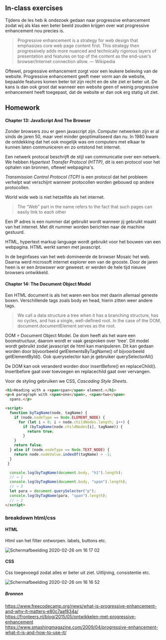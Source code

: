 ## In-class exercises
Tijdens de les heb ik ondezoek gedaan naar progressive enhancement zodat wij als klas een beter beeld zouden krijgen over wat progressive enhancement nou precies is. 

> Progressive enhancement is a strategy for web design that emphasizes core web page content first. This strategy then progressively adds more nuanced and technically rigorous layers of presentation and features on top of the content as the end-user’s browser/Internet connection allow. — Wikipedia

Oftewel, progressive enhancement zorgt voor een leukere beleving van de website. Progressive enhancement geeft meer vorm aan de website, bepaalde features komen beter tot zijn recht en de site ziet er beter uit. De kans is dan ook groot dat wanneer een website geen  of weinig progressive enhancement heeft toegepast, dat de website er dan ook erg statig uit ziet.

## Homework
#### Chapter 13: JavaScript And The Browser
Zonder browsers zou er geen javascript zijn. Computer netwerken zijn er al sinds de jaren 50, maar veel minder geoptimaliseerd dan nu. In 1980 kwam de ontdekking dat het ook mogelijk was om computers met elkaar te kunnen laten communiceren en zo ontstond het internet. 

Een netwerk protocal beschrijft de stijl van communicatie over een netwerk. We hebben _Hypertext Transfer Protocol (HTTP)_, dit is een protocol voor het ophalen van bronnen, oftewel webpagina's. 

_Transmission Control Protocol (TCP)_ is een protocol dat het probleem verhelpt wat verschijnt wanneer protocollen worden gebouwd op andere protocollen. 

World wide web is niet hetzelfde als het internet. 
>The “Web” part in the name refers to the fact that such pages can easily link to each other

Een IP adres is een nummer dat gebruikt wordt wanneer jij gebruikt maakt van het internet. Met dit nummer worden berichten naar de machine gestuurd. 

HTML, hypertext markup language wordt gebruikt voor het bouwen van een webpagina. HTML werkt samen met javascript.

In de beginfases van het web domineerde de browser Mosaic het web. Daarna werd microsoft internet explorer een van de grooste. Door de jaren heen is er een _browswer war_ geweest: er werden de hele tijd nieuwe browsers ontwikkeld.

#### Chapter 14: The Document Object Model
Een HTML document is als het waren een box met daarin allemaal geneste boxen. Verschillende tags zoals body en head, hierin zitten weer andere tags.

> We call a data structure a tree when it has a branching structure, has no cycles, and has a single, well-defined root. In the case of the DOM, document.documentElement serves as the root.

DOM = Document Object Model. De dom heeft als het ware een boomstructuur, daarom wordt er vaak gesproken over 'tree'. Dit model wordt gebruikt zodat javascript de html kan manipuleren. Dit kan gedaan worden door bijvoorbeeld getElementsByTagName() of bijvoorbeeld getElementById(). Ook queryselector kan je gebruiker querySelectorAll()

De DOM kan ook veranderd worden door insertBefore() en replaceChild(). Insertbefore gaat over toevoegen en replacechild gaat over vervangen.

Voor de styling gebruiken we CSS, _Cascading Style Sheets_. 



```html
<h1>Heading with a <span>span</span> element.</h1>
<p>A paragraph with <span>one</span>, <span>two</span>
  spans.</p>

<script>
  function byTagName(node, tagName) {
    if (node.nodeType == Node.ELEMENT_NODE) {
      for (let i = 0; i < node.childNodes.length; i++) {
        if (byTagName(node.childNodes[i], tagName)) {
          return true;
        }
    }
    return false;
  } else if (node.nodeType == Node.TEXT_NODE) {
    return node.nodeValue.indexOf(tagName) > -1;
  }
 }

  console.log(byTagName(document.body, "h1").length);
  // → 1
  console.log(byTagName(document.body, "span").length);
  // → 3
  let para = document.querySelector("p");
  console.log(byTagName(para, "span").length);
  // → 2
</script>
```
### breakdown html/css
#### HTML
Html van het filter ontworpen. labels, buttons etc.

![Schermafbeelding 2020-02-26 om 16 17 02](https://user-images.githubusercontent.com/24520560/75359230-67612a00-58b4-11ea-99c0-7de5a5c3bc41.png)


#### CSS
Css toegevoegd zodat alles er beter uit ziet. Uitlijning, consistentie etc.

![Schermafbeelding 2020-02-26 om 16 16 52](https://user-images.githubusercontent.com/24520560/75359276-7ba52700-58b4-11ea-931a-db570acbdaac.png)



##### Bronnen
https://www.freecodecamp.org/news/what-is-progressive-enhancement-and-why-it-matters-e80c7aaf834a/  
https://fronteers.nl/blog/2015/05/ontwikkelen-met-progressive-enhancement  
https://www.smashingmagazine.com/2009/04/progressive-enhancement-what-it-is-and-how-to-use-it/  
